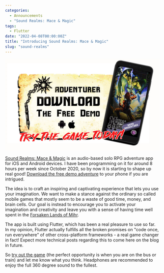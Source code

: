 ```yaml
---
categories:
  - Announcements
  - "Sound Realms: Mace & Magic"
tags:
  - Flutter
date: "2022-04-08T00:00:00Z"
title: "Introducing Sound Realms: Mace & Magic"
slug: "sound-realms"
---
```


[![Sound Realms: Mace & Magic](/sound-realms.jpg)](https://www.sound-realms.com/)

[Sound Realms: Mace & Magic](https://www.sound-realms.com/) is an audio-based solo RPG adventure app for iOS and Android devices. I have been programming on it for around 8 hours per week since October 2020, so by now it is starting to shape up real good! [Download the free demo adventure](https://www.sound-realms.com/download) to your phone if you are intrigued. 

The idea is to craft an inspiring and captivating experience that lets you use your imagination. We want to make a stance against the ordinary so called mobile games that mostly seem to be a waste of good time, money, and brain cells. Our goal is instead to encourage you to activate your imagination and creativity and leave you with a sense of having time well spent in the [Forsaken Lands of Mihr](https://www.sound-realms.com/faq).

The app is built using Flutter, which has been a real pleasure to use so far. In my opinion, Flutter actually fulfills all the broken promises on "code once, run everywhere" of other cross-platform frameworks - a real game changer in fact! Expect more technical posts regarding this to come here on the blog in future. 

So [try out the game](https://www.sound-realms.com/download)  (the perfect opportunity is when you are on the bus or train) and let me know what you think. Headphones are recommended to enjoy the full 360 degree sound to the fullest.
